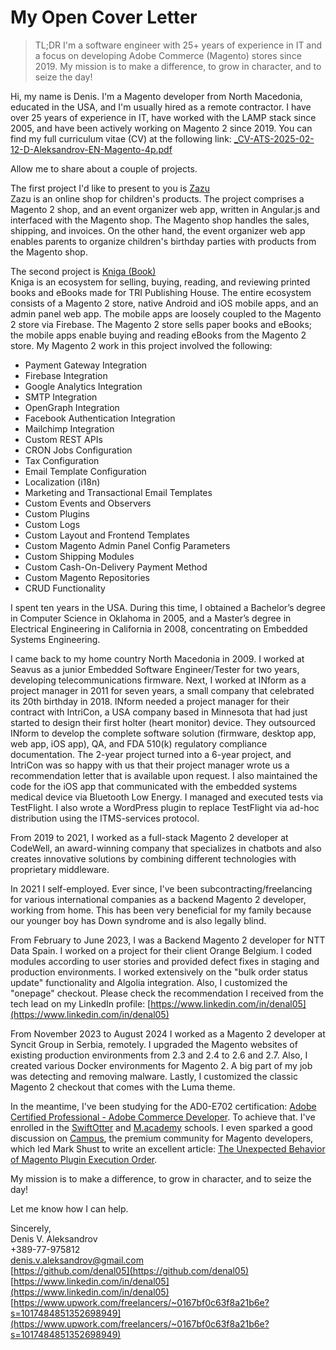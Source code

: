# My Open Cover Letter

> TL;DR
> I'm a software engineer with 25+ years of experience in IT and a focus on developing Adobe Commerce (Magento) stores since 2019. My mission is to make a difference, to grow in character, and to seize the day!

Hi, my name is Denis. I'm a Magento developer from North Macedonia, educated in the USA, and I'm usually hired as a remote contractor. I have over 25 years of experience in IT, have worked with the LAMP stack since 2005, and have been actively working on Magento 2 since 2019. You can find my full curriculum vitae (CV) at the following link: [_CV-ATS-2025-02-12-D-Aleksandrov-EN-Magento-4p.pdf](https://github.com/denal05/denal05.github.io/blob/main/_CV-ATS-2025-02-12-D-Aleksandrov-EN-Magento-4p.pdf)

Allow me to share about a couple of projects.

The first project I'd like to present to you is [Zazu](https://web.archive.org/web/20220416060149/https://codewellgroup.com/zazu)  
Zazu is an online shop for children's products. The project comprises a Magento 2 shop, and an event organizer web app, written in Angular.js and interfaced with the Magento shop. The Magento shop handles the sales, shipping, and invoices. On the other hand, the event organizer web app enables parents to organize children's birthday parties with products from the Magento shop.

The second project is [Kniga (Book)](https://web.archive.org/web/20220416060153/https://codewellgroup.com/kniga)  
Kniga is an ecosystem for selling, buying, reading, and reviewing printed books and eBooks made for TRI Publishing House. The entire ecosystem consists of a Magento 2 store, native Android and iOS mobile apps, and an admin panel web app. The mobile apps are loosely coupled to the Magento 2 store via Firebase. The Magento 2 store sells paper books and eBooks; the mobile apps enable buying and reading eBooks from the Magento 2 store.
My Magento 2 work in this project involved the following:
- Payment Gateway Integration
- Firebase Integration
- Google Analytics Integration
- SMTP Integration
- OpenGraph Integration
- Facebook Authentication Integration
- Mailchimp Integration
- Custom REST APIs
- CRON Jobs Configuration
- Tax Configuration
- Email Template Configuration
- Localization (i18n)
- Marketing and Transactional Email Templates
- Custom Events and Observers
- Custom Plugins
- Custom Logs
- Custom Layout and Frontend Templates
- Custom Magento Admin Panel Config Parameters
- Custom Shipping Modules
- Custom Cash-On-Delivery Payment Method
- Custom Magento Repositories
- CRUD Functionality

I spent ten years in the USA. During this time, I obtained a Bachelor’s degree in Computer Science in Oklahoma in 2005, and a Master’s degree in Electrical Engineering in California in 2008, concentrating on Embedded Systems Engineering. 

I came back to my home country North Macedonia in 2009. I worked at Seavus as a junior Embedded Software Engineer/Tester for two years, developing telecommunications firmware. Next, I worked at INform as a project manager in 2011 for seven years, a small company that celebrated its 20th birthday in 2018. INform needed a project manager for their contract with IntriCon, a USA company based in Minnesota that had just started to design their first holter (heart monitor) device. They outsourced INform to develop the complete software solution (firmware, desktop app, web app, iOS app), QA, and FDA 510(k) regulatory compliance documentation. The 2-year project turned into a 6-year project, and IntriCon was so happy with us that their project manager wrote us a recommendation letter that is available upon request. I also maintained the code for the iOS app that communicated with the embedded systems medical device via Bluetooth Low Energy. I managed and executed tests via TestFlight. I also wrote a WordPress plugin to replace TestFlight via ad-hoc distribution using the ITMS-services protocol. 

From 2019 to 2021, I worked as a full-stack Magento 2 developer at CodeWell, an award-winning company that specializes in chatbots and also creates innovative solutions by combining different technologies with proprietary middleware. 

In 2021 I self-employed. Ever since, I've been subcontracting/freelancing for various international companies as a backend Magento 2 developer, working from home. This has been very beneficial for my family because our younger boy has Down syndrome and is also legally blind.
 
From February to June 2023, I was a Backend Magento 2 developer for NTT Data Spain. I worked on a project for their client Orange Belgium. I coded modules according to user stories and provided defect fixes in staging and production environments. I worked extensively on the "bulk order status update" functionality and Algolia integration. Also, I customized the "onepage" checkout. Please check the recommendation I received from the tech lead on my LinkedIn profile: [https://www.linkedin.com/in/denal05](https://www.linkedin.com/in/denal05)

From November 2023 to August 2024 I worked as a Magento 2 developer at Syncit Group in Serbia, remotely. I upgraded the Magento websites of existing production environments from 2.3 and 2.4 to 2.6 and 2.7. Also, I created various Docker environments for Magento 2. A big part of my job was detecting and removing malware. Lastly, I customized the classic Magento 2 checkout that comes with the Luma theme.

In the meantime, I've been studying for the AD0-E702 certification: [Adobe Certified Professional - Adobe Commerce Developer](https://express.adobe.com/page/ClHLYMaUjTUfa/). To achieve that. I've enrolled in the [SwiftOtter](https://learning.swiftotter.com/) and [M.academy](https://m.academy/) schools. I even sparked a good discussion on [Campus](https://campus.m.academy/), the premium community for Magento developers, which led Mark Shust to write an excellent article: [The Unexpected Behavior of Magento Plugin Execution Order](https://m.academy/articles/magento-plugin-execution-order/).    

My mission is to make a difference, to grow in character, and to seize the day!

Let me know how I can help.

Sincerely,  
Denis V. Aleksandrov  
+389-77-975812  
denis.v.aleksandrov@gmail.com  
[https://github.com/denal05](https://github.com/denal05)  
[https://www.linkedin.com/in/denal05](https://www.linkedin.com/in/denal05)  
[https://www.upwork.com/freelancers/~0167bf0c63f8a21b6e?s=1017484851352698949](https://www.upwork.com/freelancers/~0167bf0c63f8a21b6e?s=1017484851352698949)

